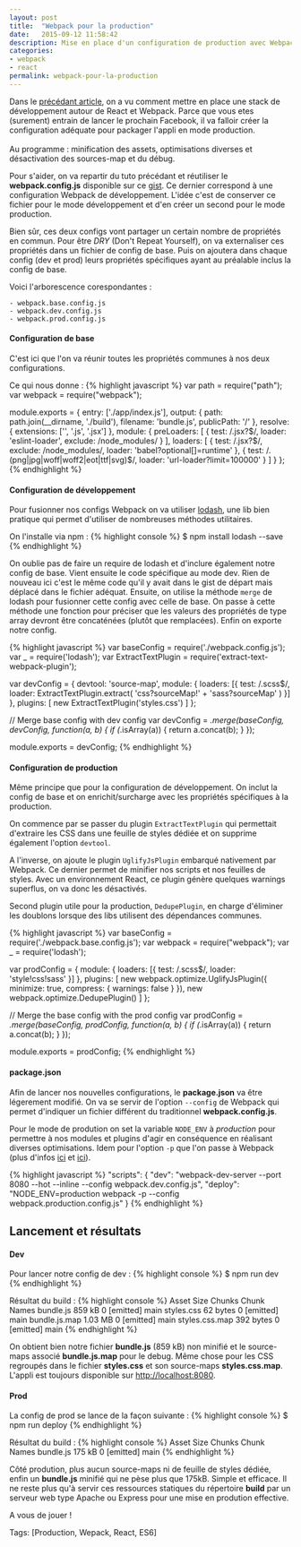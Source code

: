 ```yaml
---
layout: post
title:  "Webpack pour la production"
date:   2015-09-12 11:58:42
description: Mise en place d'un configuration de production avec Webpack
categories:
- webpack
- react
permalink: webpack-pour-la-production
---
```


Dans le [précédant article][precedant-article], on a vu comment mettre en place une stack de développement autour de React et Webpack. Parce que vous etes (surement) entrain de lancer le prochain Facebook, il va falloir créer la configuration adéquate pour packager l'appli en mode production. <br><br>Au programme : minification des assets, optimisations diverses et désactivation des sources-map et du débug.

Pour s'aider, on va repartir du tuto précédant et réutiliser le **webpack.config.js** disponible sur ce [gist][gist]. Ce dernier correspond à une configuration Webpack de développement. L'idée c'est de conserver ce fichier pour le mode développement et d'en créer un second pour le mode production.

Bien sûr, ces deux configs vont partager un certain nombre de propriétés en commun. Pour être *DRY* (Don't Repeat Yourself), on va externaliser ces propriétés dans un fichier de config de base. Puis on ajoutera dans chaque config (dev et prod) leurs propriétés spécifiques ayant au préalable inclus la config de base.

Voici l'arborescence corespondantes :

    - webpack.base.config.js
    - webpack.dev.config.js
    - webpack.prod.config.js

#### Configuration de base
C'est ici que l'on va réunir toutes les propriétés communes à nos deux configurations.

Ce qui nous donne :
{% highlight javascript %}
var path = require("path");
var webpack = require("webpack");

module.exports = {
    entry: ['./app/index.js'],
    output: {
        path: path.join(__dirname, './build'),
        filename: 'bundle.js',
        publicPath: '/'
    },
    resolve: {
        extensions: ['', '.js', '.jsx']
    },
    module: {
        preLoaders: [
            {
                test: /\.jsx?$/,
                loader: 'eslint-loader',
                exclude: /node_modules/
            }
        ],
        loaders: [
            {
                test: /\.jsx?$/,
                exclude: /node_modules/,
                loader: 'babel?optional[]=runtime'
            },
            {
                test: /\.(png|jpg|woff|woff2|eot|ttf|svg)$/,
                loader: 'url-loader?limit=100000'
            }
        ]
    }
};
{% endhighlight %}

#### Configuration de développement
Pour fusionner nos configs Webpack on va utiliser [lodash][lodash], une lib bien pratique qui permet d'utiliser de nombreuses méthodes utilitaires.

On l'installe via npm :
{% highlight console %}
$ npm install lodash --save
{% endhighlight %}

On oublie pas de faire un require de lodash et d'inclure également notre config de base. Vient ensuite le code spécifique au mode dev. Rien de nouveau ici c'est le même code qu'il y avait dans le gist de départ mais déplacé dans le fichier adéquat. Ensuite, on utilise la méthode `merge` de lodash pour fusionner cette config avec celle de base. On passe à cette méthode une fonction pour préciser que les valeurs des propriétés de type array devront être concaténées (plutôt que remplacées). Enfin on exporte notre config.

{% highlight javascript %}
var baseConfig = require('./webpack.config.js');
var _ = require('lodash');
var ExtractTextPlugin = require('extract-text-webpack-plugin');

var devConfig = {
    devtool: 'source-map',
    module: {
        loaders: [{
            test: /\.scss$/,
            loader: ExtractTextPlugin.extract(
                'css?sourceMap!' +
                'sass?sourceMap'
            )
        }]
    },
    plugins: [
        new ExtractTextPlugin('styles.css')
    ]
};

// Merge base config with dev config
var devConfig = _.merge(baseConfig, devConfig, function(a, b) {
    if (_.isArray(a)) {
        return a.concat(b);
    }
});

module.exports = devConfig;
{% endhighlight %}

#### Configuration de production
Même principe que pour la configuration de développement. On inclut la config de base et on enrichit/surcharge avec les propriétés spécifiques à la production.

On commence par se passer du plugin `ExtractTextPlugin` qui permettait d'extraire les CSS dans une feuille de styles dédiée et on supprime également l'option `devtool`.

A l'inverse, on ajoute le plugin `UglifyJsPlugin` embarqué nativement par Webpack. Ce dernier permet de minifier nos scripts et nos feuilles de styles. Avec un environnement React, ce plugin génère quelques warnings superflus, on va donc les désactivés.

Second plugin utile pour la production, `DedupePlugin`, en charge d'éliminer les doublons lorsque des libs utilisent des dépendances communes.

{% highlight javascript %}
var baseConfig = require('./webpack.base.config.js');
var webpack = require("webpack");
var _ = require('lodash');

var prodConfig = {
    module: {
        loaders: [{
            test: /\.scss$/,
            loader: 'style!css!sass'
        }]
    },
    plugins: [
        new webpack.optimize.UglifyJsPlugin({
            minimize: true,
            compress: {
                warnings: false
            }
        }),
        new webpack.optimize.DedupePlugin()
    ]
};

// Merge the base config with the prod config
var prodConfig = _.merge(baseConfig, prodConfig, function(a, b) {
    if (_.isArray(a)) {
        return a.concat(b);
    }
});

module.exports = prodConfig;
{% endhighlight %}

#### package.json
Afin de lancer nos nouvelles configurations, le **package.json** va être légerement modifié. On va se servir de l'option `--config` de Webpack qui permet d'indiquer un fichier différent du traditionnel **webpack.config.js**.

Pour le mode de prodution on set la variable `NODE_ENV` à *production* pour permettre à nos modules et plugins d'agir en conséquence en réalisant diverses optimisations. Idem pour l'option `-p` que l'on passe à Webpack (plus d'infos [ici][ici1] et [ici][ici2]).

{% highlight javascript %}
"scripts": {
  "dev": "webpack-dev-server --port 8080 --hot --inline --config webpack.dev.config.js",
  "deploy": "NODE_ENV=production webpack -p --config webpack.production.config.js"
}
{% endhighlight %}

## Lancement et résultats
#### Dev
Pour lancer notre config de dev :
{% highlight console %}
$ npm run dev
{% endhighlight %}

Résultat du build :
{% highlight console %}
Asset       Size  Chunks             Chunk Names
bundle.js     859 kB       0  [emitted]  main
styles.css   62 bytes       0  [emitted]  main
bundle.js.map    1.03 MB       0  [emitted]  main
styles.css.map  392 bytes       0  [emitted]  main
{% endhighlight %}

On obtient bien notre fichier **bundle.js** (859 kB) non minifié et le source-maps associé **bundle.js.map** pour le debug. Même chose pour les CSS regroupés dans le fichier **styles.css** et son source-maps **styles.css.map**. L'appli est toujours disponible sur [http://localhost:8080][localhost].

#### Prod
La config de prod se lance de la façon suivante :
{% highlight console %}
$ npm run deploy
{% endhighlight %}

Résultat du build :
{% highlight console %}
Asset    Size  Chunks             Chunk Names
bundle.js  175 kB       0  [emitted]  main
{% endhighlight %}

Côté prodution, plus aucun source-maps ni de feuille de styles dédiée, enfin un **bundle.js** minifié qui ne pèse plus que 175kB. Simple et efficace. Il ne reste plus qu'à servir ces ressources statiques du répertoire **build** par un serveur web type Apache ou Express pour une mise en prodution effective.

A vous de jouer !

Tags: [Production, Wepack, React, ES6]

[precedant-article]: http://romaindso.github.io/react-webpack-starter/
[gist]: https://gist.github.com/romaindso/0495af3fdbcda48e5b9e
[lodash]: http://devdocs.io/lodash/
[ici1]: http://webpack.github.io/docs/cli.html#production-shortcut-p
[ici2]: https://github.com/webpack/docs/wiki/optimization#minimize
[localhost]: http://localhost:8080/
